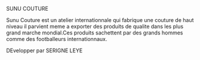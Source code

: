 SUNU COUTURE

Sunu Couture est un atelier internationnale qui fabrique une couture de haut niveau 
 il parvient meme a exporter des produits de qualite dans les plus grand marche mondial.Ces produits sachettent 
 par des grands hommes comme des footballeurs internationnaux.

 DEvelopper par SERIGNE LEYE